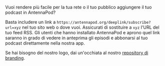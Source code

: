 Vuoi rendere più facile per la tua rete o il tuo pubblico aggiungere il tuo
podcast in AntennaPod?

Basta includere un link a `https://antennapod.org/deeplink/subscribe?url=xyz` nel
tuo sito web o dove vuoi. Assicurati di sostituire a `xyz` l'URL del tuo feed
RSS. Gli utenti che hanno installato AntennaPod e aprono quel link saranno in
grado di vedere in anteprima gli episodi e abbonarsi al tuo podcast direttamente
nella nostra app.

Se hai bisogno del nostro logo, dai un'occhiata al nostro [repository di
branding](https://github.com/AntennaPod/branding).
